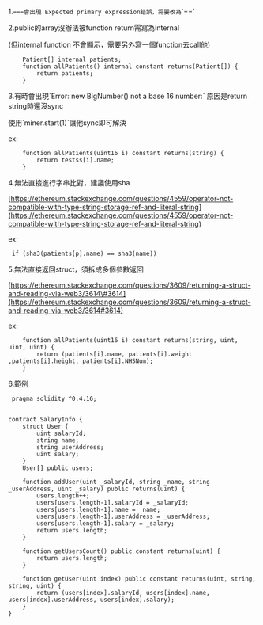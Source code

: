 1.`===會出現 Expected primary expression錯誤，需要改為`\`==\`

2.public的array沒辦法被function return需寫為internal

\(但internal function 不會顯示，需要另外寫一個function去call他\)

```
    Patient[] internal patients;
    function allPatients() internal constant returns(Patient[]) {
        return patients;
    }
```

3.有時會出現\`Error: new BigNumber\(\) not a base 16 number:\` 原因是return string時還沒sync

使用\`miner.start\(1\)\`讓他sync即可解決

ex:

```
    function allPatients(uint16 i) constant returns(string) {
        return testss[i].name;
    }
```

4.無法直接進行字串比對，建議使用sha

[https://ethereum.stackexchange.com/questions/4559/operator-not-compatible-with-type-string-storage-ref-and-literal-string](https://ethereum.stackexchange.com/questions/4559/operator-not-compatible-with-type-string-storage-ref-and-literal-string)

ex:

```
 if (sha3(patients[p].name) == sha3(name))
```

5.無法直接返回struct，須拆成多個參數返回

[https://ethereum.stackexchange.com/questions/3609/returning-a-struct-and-reading-via-web3/3614\#3614](https://ethereum.stackexchange.com/questions/3609/returning-a-struct-and-reading-via-web3/3614#3614)

ex:

```
    function allPatients(uint16 i) constant returns(string, uint, uint, uint) {
        return (patients[i].name, patients[i].weight ,patients[i].height, patients[i].NHSNum);
    }
```

6.範例

```
 pragma solidity ^0.4.16;


contract SalaryInfo {
    struct User {
        uint salaryId;
        string name;
        string userAddress;
        uint salary;
    }
    User[] public users;

    function addUser(uint _salaryId, string _name, string _userAddress, uint _salary) public returns(uint) {
        users.length++;
        users[users.length-1].salaryId = _salaryId;
        users[users.length-1].name = _name;
        users[users.length-1].userAddress = _userAddress;
        users[users.length-1].salary = _salary;
        return users.length;
    }

    function getUsersCount() public constant returns(uint) {
        return users.length;
    }

    function getUser(uint index) public constant returns(uint, string, string, uint) {
        return (users[index].salaryId, users[index].name, users[index].userAddress, users[index].salary);
    }
}
```



